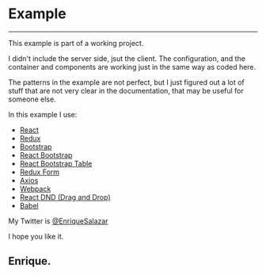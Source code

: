 # Example

---

This example is part of a working project. 

I didn't include the server side, jsut the client. The configuration, and the container and components are working just in the same way as coded here.

The patterns in the example are not perfect, but I just figured out a lot of stuff that are not very clear in the documentation, that may be useful for someone else.

In this example I use:

* [React](https://github.com/facebook/react) 
* [Redux](https://github.com/reactjs/redux)
* [Bootstrap](https://github.com/twbs/bootstrap)
* [React Bootstrap](https://github.com/react-bootstrap/react-bootstrap)
* [React Bootstrap Table](https://github.com/AllenFang/react-bootstrap-table)
* [Redux Form](https://github.com/erikras/redux-form)
* [Axios](https://github.com/mzabriskie/axios)
* [Webpack](https://github.com/webpack/webpack)
* [React DND (Drag and Drop)](https://github.com/gaearon/react-dnd)
* [Babel](https://github.com/babel/babel)

My Twitter is [@EnriqueSalazar](https://twitter.com/EnriqueSalazar)

I hope you like it.

## Enrique.

